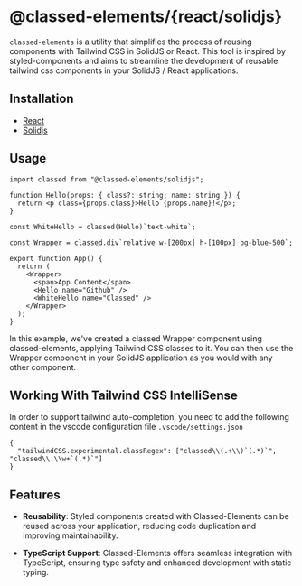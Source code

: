 # @classed-elements/{react/solidjs}

`classed-elements` is a utility that simplifies the process of reusing components with Tailwind CSS in SolidJS or React.
This tool is inspired by styled-components and aims to streamline the development of reusable tailwind css components in your SolidJS / React applications.

## Installation

- [React](./packages/react/README.md)
- [Solidjs](./packages/solidjs/README.md)

## Usage

```tsx
import classed from "@classed-elements/solidjs";

function Hello(props: { class?: string; name: string }) {
  return <p class={props.class}>Hello {props.name}!</p>;
}

const WhiteHello = classed(Hello)`text-white`;

const Wrapper = classed.div`relative w-[200px] h-[100px] bg-blue-500`;

export function App() {
  return (
    <Wrapper>
      <span>App Content</span>
      <Hello name="Github" />
      <WhiteHello name="Classed" />
    </Wrapper>
  );
}
```

In this example, we've created a classed Wrapper component using classed-elements, applying Tailwind CSS classes to it.
You can then use the Wrapper component in your SolidJS application as you would with any other component.

## Working With Tailwind CSS IntelliSense

In order to support tailwind auto-completion,
you need to add the following content in the vscode configuration file `.vscode/settings.json`

```jsonc
{
  "tailwindCSS.experimental.classRegex": ["classed\\(.+\\)`(.*)`", "classed\\.\\w+`(.*)`"]
}
```

## Features

- **Reusability**: Styled components created with Classed-Elements can be reused across your application, reducing code duplication and improving maintainability.

- **TypeScript Support**: Classed-Elements offers seamless integration with TypeScript, ensuring type safety and enhanced development with static typing.
